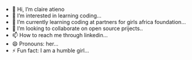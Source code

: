 - 👋 Hi, I’m claire atieno
- 👀 I’m interested in learning coding...
- 🌱 I’m currently learning coding at partners for girls africa foundation...
- 💞️ I’m looking to collaborate on open source prijects..
- 📫 How to reach me through linkedin...
- 😄 Pronouns: her...
- ⚡ Fun fact: I am a humble girl...

<!---
claire509/claire509 is a ✨ special ✨ repository because its `README.md` (this file) appears on your GitHub profile.
You can click the Preview link to take a look at your changes.
--->
